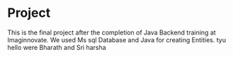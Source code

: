 # Project

This is the final project after the completion of Java Backend training at Imaginnovate. We used Ms sql Database and Java for creating Entities.
tyu
hello were Bharath and Sri harsha
